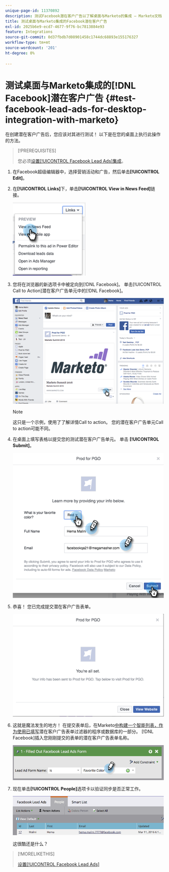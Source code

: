 ```yaml
---
unique-page-id: 11370892
description: 测试Facebook潜在客户广告以了解桌面与Marketo的集成 — Marketo文档 — 产品文档
title: 测试桌面与Marketo集成的Facebook潜在客户广告
exl-id: 2025b6e9-ecd7-4677-9f76-bc7813884e93
feature: Integrations
source-git-commit: 0d37fbdb7d08901458c1744dc68893e155176327
workflow-type: tm+mt
source-wordcount: '201'
ht-degree: 0%

---
```


# 测试桌面与Marketo集成的[!DNL Facebook]潜在客户广告 {#test-facebook-lead-ads-for-desktop-integration-with-marketo}

在创建潜在客户广告后，您应该对其进行测试！ 以下是在您的桌面上执行此操作的方法。

>[!PREREQUISITES]
>
>您必须[设置[!UICONTROL Facebook Lead Ads]集成](/help/marketo/product-docs/demand-generation/facebook/set-up-facebook-lead-ads.md)。

1. 在Facebook超级编辑器中，选择营销活动和广告，然后单击&#x200B;**[!UICONTROL Edit]**。

1. 在&#x200B;**[!UICONTROL Links]**&#x200B;下，单击&#x200B;**[!UICONTROL View in News Feed]**&#x200B;链接。

   ![](assets/image2016-5-13-14-3a35-3a36.png)

1. 您将在浏览器的新选项卡中被定向到[!DNL Facebook]。 单击[!UICONTROL Call to Action]潜在客户广告单元中的[!DNL Facebook]。

   ![](assets/image2016-5-13-14-3a42-3a45.png)

   >[!NOTE]
   >
   >这只是一个示例，使用了了解详情Call to action。 您的潜在客户广告单元Call to action可能不同。

1. 在桌面上填写表格以提交您的测试潜在客户广告单元。 单击 **[!UICONTROL Submit]**。

   ![](assets/image2016-5-13-14-3a47-3a43.png)

1. 恭喜！ 您已完成提交潜在客户广告表单。

   ![](assets/image2016-5-13-14-3a52-3a57.png)

1. 这就是魔法发生的地方！ 在提交表单后，在Marketo[中构建一个智能列表，作为使用已填写](/help/marketo/product-docs/core-marketo-concepts/smart-lists-and-static-lists/creating-a-smart-list/create-a-smart-list.md)潜在客户广告表单过滤器的程序或数据库的一部分。 [!DNL Facebook]插入您刚刚提交的表单的潜在客户广告表单名称。

   ![](assets/image2016-3-11-8-3a59-3a34-1.png)

1. 现在单击&#x200B;**[!UICONTROL People]**&#x200B;选项卡以验证同步是否正常工作。

   ![](assets/people.png)

   这很酷还是什么？

>[!MORELIKETHIS]
>
>[设置[!UICONTROL Facebook Lead Ads]](/help/marketo/product-docs/demand-generation/facebook/set-up-facebook-lead-ads.md)
